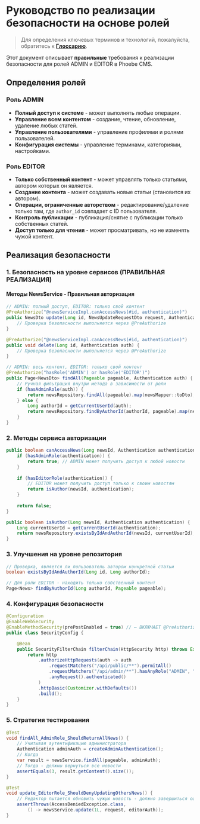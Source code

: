# Руководство по реализации безопасности на основе ролей

> Для определения ключевых терминов и технологий, пожалуйста, обратитесь к **[Глоссарию](./GLOSSARY_RU.md)**.

Этот документ описывает **правильные** требования к реализации безопасности для ролей ADMIN и EDITOR в Phoebe CMS.

## Определения ролей

### Роль ADMIN
- **Полный доступ к системе** - может выполнять любые операции.
- **Управление всем контентом** - создание, чтение, обновление, удаление любых статей.
- **Управление пользователями** - управление профилями и ролями пользователей.
- **Конфигурация системы** - управление терминами, категориями, настройками.

### Роль EDITOR
- **Только собственный контент** - может управлять только статьями, автором которых он является.
- **Создание контента** - может создавать новые статьи (становится их автором).
- **Операции, ограниченные авторством** - редактирование/удаление только там, где `author_id` совпадает с ID
  пользователя.
- **Контроль публикации** - публикация/снятие с публикации только собственных статей.
- **Доступ только для чтения** - может просматривать, но не изменять чужой контент.

## Реализация безопасности

### 1. Безопасность на уровне сервисов (ПРАВИЛЬНАЯ РЕАЛИЗАЦИЯ)

#### Методы NewsService - Правильная авторизация

```java
// ADMIN: полный доступ, EDITOR: только свой контент
@PreAuthorize("@newsServiceImpl.canAccessNews(#id, authentication)")
public NewsDto update(Long id, NewsUpdateRequestDto request, Authentication auth) {
    // Проверка безопасности выполняется через @PreAuthorize
}

@PreAuthorize("@newsServiceImpl.canAccessNews(#id, authentication)")
public void delete(Long id, Authentication auth) {
    // Проверка безопасности выполняется через @PreAuthorize
}

// ADMIN: весь контент, EDITOR: только свой контент
@PreAuthorize("hasRole('ADMIN') or hasRole('EDITOR')")
public Page<NewsDto> findAll(Pageable pageable, Authentication auth) {
    // Ручная фильтрация внутри метода в зависимости от роли
    if (hasAdminRole(auth)) {
        return newsRepository.findAll(pageable).map(newsMapper::toDto);
    } else {
        Long authorId = getCurrentUserId(auth);
        return newsRepository.findByAuthorId(authorId, pageable).map(newsMapper::toDto);
    }
}
```

### 2. Методы сервиса авторизации

```java
public boolean canAccessNews(Long newsId, Authentication authentication) {
    if (hasAdminRole(authentication)) {
        return true; // ADMIN может получить доступ к любой новости
    }
    
    if (hasEditorRole(authentication)) {
        // EDITOR может получить доступ только к своим новостям
        return isAuthor(newsId, authentication);
    }
    
    return false;
}

public boolean isAuthor(Long newsId, Authentication authentication) {
    Long currentUserId = getCurrentUserId(authentication);
    return newsRepository.existsByIdAndAuthorId(newsId, currentUserId);
}
```

### 3. Улучшения на уровне репозитория

```java
// Проверка, является ли пользователь автором конкретной статьи
boolean existsByIdAndAuthorId(Long id, Long authorId);

// Для роли EDITOR - находить только собственный контент
Page<News> findByAuthorId(Long authorId, Pageable pageable);
```

### 4. Конфигурация безопасности

```java
@Configuration
@EnableWebSecurity
@EnableMethodSecurity(prePostEnabled = true) // ← ВКЛЮЧАЕТ @PreAuthorize
public class SecurityConfig {

    @Bean
    public SecurityFilterChain filterChain(HttpSecurity http) throws Exception {
        return http
            .authorizeHttpRequests(auth -> auth
                .requestMatchers("/api/public/**").permitAll()
                .requestMatchers("/api/admin/**").hasAnyRole("ADMIN", "EDITOR")
                .anyRequest().authenticated()
            )
            .httpBasic(Customizer.withDefaults())
            .build();
    }
}
```

### 5. Стратегия тестирования

```java
@Test
void findAll_AdminRole_ShouldReturnAllNews() {
    // Учитывая аутентификацию администратора
    Authentication adminAuth = createAdminAuthentication();
    // Когда
    var result = newsService.findAll(pageable, adminAuth);
    // Тогда - должны вернуться все новости
    assertEquals(3, result.getContent().size());
}

@Test
void update_EditorRole_ShouldDenyUpdatingOthersNews() {
    // Редактор пытается обновить чужую новость - должно завершиться ошибкой
    assertThrows(AccessDeniedException.class, 
        () -> newsService.update(1L, request, editorAuth));
}
```
